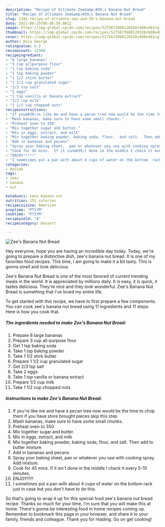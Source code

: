 ```yaml
---
description: "Recipe of Ultimate Zee&amp;#39;s Banana Nut Bread"
title: "Recipe of Ultimate Zee&amp;#39;s Banana Nut Bread"
slug: 1182-recipe-of-ultimate-zee-and-39-s-banana-nut-bread
date: 2021-08-25T06:48:59.001Z
image: https://img-global.cpcdn.com/recipes/5275673960120320/680x482cq70/zees-banana-nut-bread-recipe-main-photo.jpg
thumbnail: https://img-global.cpcdn.com/recipes/5275673960120320/680x482cq70/zees-banana-nut-bread-recipe-main-photo.jpg
cover: https://img-global.cpcdn.com/recipes/5275673960120320/680x482cq70/zees-banana-nut-bread-recipe-main-photo.jpg
author: Dora George
ratingvalue: 4.2
reviewcount: 32340
recipeingredient:
- "8 large bananas"
- "3 cup allpurpose flour"
- "1 tsp baking soda"
- "1 tsp baking powder"
- "1 1/2 stick butter"
- "1 1/2 cup granulated sugar"
- "2/3 tsp salt"
- "2 eggs"
- "1 tsp vanilla or banana extract"
- "1/2 cup milk"
- "1 1/2 cup chopped nuts"
recipeinstructions:
- "If you&#39;re like me and have a pecan tree now would be the time to chop them if you have store brought pieces skip this step"
- "Mash bananas, make sure to have some small chunks."
- "Preheat oven to 350"
- "Mix together sugar and butter."
- "Mix in eggs, extract, and milk"
- "Mix together baking powder, baking soda, flour,  and salt.  Then add to butter mixture"
- "Add in bananas and pecans"
- "Spray your baking sheet,  pan or whatever you use with cooking spray. Add mixture."
- "Cook for 45 mins.  If it isn&#39;t done in the middle I check it every 5-10 minutes."
- "ENJOY!!!!!"
- "I sometimes put a pan with about 4 cups of water on the bottom  rack just in case but you don&#39;t have to do this."
categories:
- Recipe
tags:
- zees
- banana
- nut

katakunci: zees banana nut 
nutrition: 151 calories
recipecuisine: American
preptime: "PT17M"
cooktime: "PT37M"
recipeyield: "4"
recipecategory: Dessert

---
```



![Zee&#39;s Banana Nut Bread](https://img-global.cpcdn.com/recipes/5275673960120320/680x482cq70/zees-banana-nut-bread-recipe-main-photo.jpg)

Hey everyone, hope you are having an incredible day today. Today, we're going to prepare a distinctive dish, zee&#39;s banana nut bread. It is one of my favorites food recipes. This time, I am going to make it a bit tasty. This is gonna smell and look delicious.

Zee&#39;s Banana Nut Bread is one of the most favored of current trending meals in the world. It is appreciated by millions daily. It is easy, it is quick, it tastes delicious. They're nice and they look wonderful. Zee&#39;s Banana Nut Bread is something that I've loved my entire life.




To get started with this recipe, we have to first prepare a few components. You can cook zee&#39;s banana nut bread using 11 ingredients and 11 steps. Here is how you cook that.

<!--inarticleads1-->

##### The ingredients needed to make Zee&#39;s Banana Nut Bread:

1. Prepare 8 large bananas
1. Prepare 3 cup all-purpose flour
1. Get 1 tsp baking soda
1. Take 1 tsp baking powder
1. Take 1 1/2 stick butter
1. Prepare 1 1/2 cup granulated sugar
1. Get 2/3 tsp salt
1. Take 2 eggs
1. Take 1 tsp vanilla or banana extract
1. Prepare 1/2 cup milk
1. Take 1 1/2 cup chopped nuts




<!--inarticleads2-->

##### Instructions to make Zee&#39;s Banana Nut Bread:

1. If you&#39;re like me and have a pecan tree now would be the time to chop them if you have store brought pieces skip this step
1. Mash bananas, make sure to have some small chunks.
1. Preheat oven to 350
1. Mix together sugar and butter.
1. Mix in eggs, extract, and milk
1. Mix together baking powder, baking soda, flour,  and salt.  Then add to butter mixture
1. Add in bananas and pecans
1. Spray your baking sheet,  pan or whatever you use with cooking spray. Add mixture.
1. Cook for 45 mins.  If it isn&#39;t done in the middle I check it every 5-10 minutes.
1. ENJOY!!!!!
1. I sometimes put a pan with about 4 cups of water on the bottom  rack just in case but you don&#39;t have to do this.




So that's going to wrap it up for this special food zee&#39;s banana nut bread recipe. Thanks so much for your time. I'm sure that you will make this at home. There's gonna be interesting food in home recipes coming up. Remember to bookmark this page in your browser, and share it to your family, friends and colleague. Thank you for reading. Go on get cooking!
